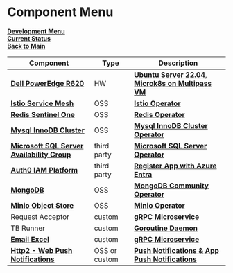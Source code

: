 # Component Menu

**[Development Menu](./menu.md)**\
**[Current Status](../status/weekly/current_status.md)**\
**[Back to Main](../../README.md)**

|Component   |Type   |Description   |
|---|---|---|
|**[Dell PowerEdge R620](https://www.itcreations.com/dell/dell-poweredge-r620-server#:~:text=The%20Dell%20PowerEdge%20R620%20server,need%20powerful%20processing%20and%20storage.)**   | HW   | **[Ubuntu Server 22.04](../../linux/ubuntu24_04/server-install.md)**, **[Microk8s on Multipass VM](../../k8s/microk8s_on_multipass_vm_install.md)**  |
|**[Istio Service Mesh](https://istio.io/latest/docs/overview/what-is-istio/)**  | OSS   |**[Istio Operator](../../k8s/istio-install.md)**   |
|**[Redis Sentinel One](https://www.einfochips.com/blog/redis-cache-and-its-use-cases-for-modern-application/)**   |OSS   |**[Redis Operator](../../k8s/redis_sentinel.md)**   |
|**[Mysql InnoDB Cluster](https://dev.mysql.com/doc/mysql-operator/en/#:~:text=MySQL%20Operator%20for%20Kubernetes%20manages,the%20MySQL%20Operator%20Release%20Notes.)**   |OSS   |**[Mysql InnoDB Cluster Operator](../../k8s/mysql-innodb-cluster-install.md)**   |
|**[Microsoft SQL Server Availability Group](https://dh2i.com/blog/dxoperator-for-sql-server-availability-group/)**   |third party   |**[Microsoft SQL Server Operator](../../k8s/mssql-statefulset-install.md)**   |
|**[Auth0 IAM Platform](https://www.weareplanet.com/blog/what-is-auth0#:~:text=Auth0%20is%20a%20platform%20companies,security%20and%20compliance%20much%20easier.)**  |third party   |**[Register App with Azure Entra](https://auth0.com/docs/authenticate/identity-providers/enterprise-identity-providers/azure-active-directory/v2)**   |
|**[MongoDB](https://www.mongodb.com/company/what-is-mongodb)**   |OSS   |**[MongoDB Community Operator](https://www.mongodb.com/try/download/community-kubernetes-operator)**   |
|**[Minio Object Store](https://www.mongodb.com/try/download/community-kubernetes-operator)**   |OSS   |**[Minio Operator](../../k8s/minio-install.md)**   |
|Request Acceptor   |custom   |**[gRPC Microservice](https://grpc.io/docs/what-is-grpc/introduction/)**   |
|TB Runner    |custom   |**[Goroutine Daemon](https://www.geeksforgeeks.org/goroutines-concurrency-in-golang/)**  |
|**[Email Excel](https://mailtrap.io/email-sending/)**  | custom  |**[gRPC Microservice](https://grpc.io/docs/what-is-grpc/introduction/)**   |
|**[Http2 - Web Push Notifications](https://novu.co/)**  | OSS or custom  |**[Push Notifications & App Push Notifications](https://www.webpushnotifications.com/)**   |
